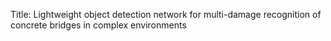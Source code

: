 Title: Lightweight object detection network for multi-damage recognition of concrete bridges in complex environments
